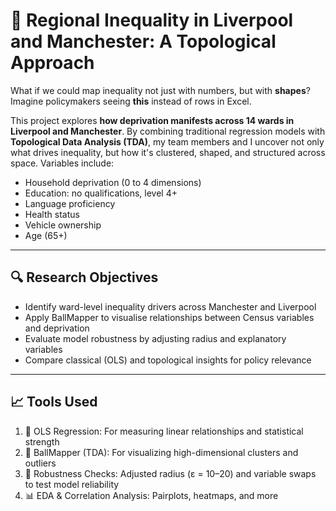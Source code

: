 # 🏡 Regional Inequality in Liverpool and Manchester: A Topological Approach

What if we could map inequality not just with numbers, but with **shapes**? Imagine policymakers seeing **this** instead of rows in Excel.

This project explores **how deprivation manifests across 14 wards in Liverpool and Manchester**. By combining traditional regression models with **Topological Data Analysis (TDA)**, my team members and I uncover not only what drives inequality, but how it's clustered, shaped, and structured across space. Variables include:
- Household deprivation (0 to 4 dimensions)
- Education: no qualifications, level 4+
- Language proficiency
- Health status
- Vehicle ownership
- Age (65+)

---

## 🔍 Research Objectives

- Identify ward-level inequality drivers across Manchester and Liverpool
- Apply BallMapper to visualise relationships between Census variables and deprivation
- Evaluate model robustness by adjusting radius and explanatory variables
- Compare classical (OLS) and topological insights for policy relevance

---

## 📈 Tools Used
1. 🧮 OLS Regression: For measuring linear relationships and statistical strength
2. 🧩 BallMapper (TDA): For visualizing high-dimensional clusters and outliers
3. 🧪 Robustness Checks: Adjusted radius (ε = 10–20) and variable swaps to test model reliability
4. 📊 EDA & Correlation Analysis: Pairplots, heatmaps, and more
